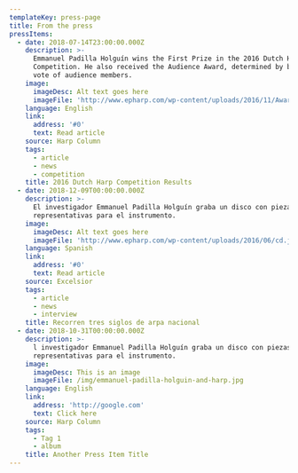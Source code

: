 ```yaml
---
templateKey: press-page
title: From the press
pressItems:
  - date: 2018-07-14T23:00:00.000Z
    description: >-
      Emmanuel Padilla Holguín wins the First Prize in the 2016 Dutch Harp
      Competition. He also received the Audience Award, determined by ballot
      vote of audience members.
    image:
      imageDesc: Alt text goes here
      imageFile: 'http://www.epharp.com/wp-content/uploads/2016/11/Awards-1-2.png'
    language: English
    link:
      address: '#0'
      text: Read article
    source: Harp Column
    tags:
      - article
      - news
      - competition
    title: 2016 Dutch Harp Competition Results
  - date: 2018-12-09T00:00:00.000Z
    description: >-
      El investigador Emmanuel Padilla Holguín graba un disco con piezas
      representativas para el instrumento.
    image:
      imageDesc: Alt text goes here
      imageFile: 'http://www.epharp.com/wp-content/uploads/2016/06/cd.jpeg'
    language: Spanish
    link:
      address: '#0'
      text: Read article
    source: Excelsior
    tags:
      - article
      - news
      - interview
    title: Recorren tres siglos de arpa nacional
  - date: 2018-10-31T00:00:00.000Z
    description: >-
      l investigador Emmanuel Padilla Holguín graba un disco con piezas
      representativas para el instrumento.
    image:
      imageDesc: This is an image
      imageFile: /img/emmanuel-padilla-holguin-and-harp.jpg
    language: English
    link:
      address: 'http://google.com'
      text: Click here
    source: Harp Column
    tags:
      - Tag 1
      - album
    title: Another Press Item Title
---
```


